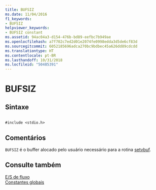 ```yaml
---
title: BUFSIZ
ms.date: 11/04/2016
f1_keywords:
- BUFSIZ
helpviewer_keywords:
- BUFSIZ constant
ms.assetid: 94ac04a3-d154-476b-bd89-eefbc7b949ae
ms.openlocfilehash: a7f702c7ed2d01e2074fe0998edda3d5de6cf83d
ms.sourcegitcommit: 6052185696adca270bc9bdbec45a626dd89cdcdd
ms.translationtype: HT
ms.contentlocale: pt-BR
ms.lasthandoff: 10/31/2018
ms.locfileid: "50485391"
---
```

# <a name="bufsiz"></a>BUFSIZ

## <a name="syntax"></a>Sintaxe

```

#include <stdio.h>
```

## <a name="remarks"></a>Comentários

`BUFSIZ` é o buffer alocado pelo usuário necessário para a rotina [setvbuf](../c-runtime-library/reference/setvbuf.md).

## <a name="see-also"></a>Consulte também

[E/S de fluxo](../c-runtime-library/stream-i-o.md)<br/>
[Constantes globais](../c-runtime-library/global-constants.md)
